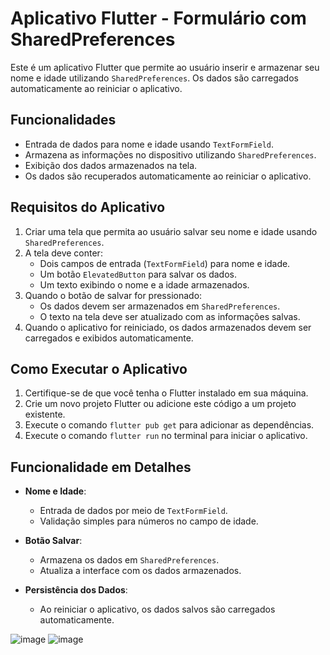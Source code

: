 # Aplicativo Flutter - Formulário com SharedPreferences

Este é um aplicativo Flutter que permite ao usuário inserir e armazenar seu nome e idade utilizando `SharedPreferences`. Os dados são carregados automaticamente ao reiniciar o aplicativo.

## Funcionalidades

- Entrada de dados para nome e idade usando `TextFormField`.
- Armazena as informações no dispositivo utilizando `SharedPreferences`.
- Exibição dos dados armazenados na tela.
- Os dados são recuperados automaticamente ao reiniciar o aplicativo.

## Requisitos do Aplicativo

1. Criar uma tela que permita ao usuário salvar seu nome e idade usando `SharedPreferences`.
2. A tela deve conter:
   - Dois campos de entrada (`TextFormField`) para nome e idade.
   - Um botão `ElevatedButton` para salvar os dados.
   - Um texto exibindo o nome e a idade armazenados.
3. Quando o botão de salvar for pressionado:
   - Os dados devem ser armazenados em `SharedPreferences`.
   - O texto na tela deve ser atualizado com as informações salvas.
4. Quando o aplicativo for reiniciado, os dados armazenados devem ser carregados e exibidos automaticamente.


## Como Executar o Aplicativo

1. Certifique-se de que você tenha o Flutter instalado em sua máquina.
2. Crie um novo projeto Flutter ou adicione este código a um projeto existente.
3. Execute o comando `flutter pub get` para adicionar as dependências.
4. Execute o comando `flutter run` no terminal para iniciar o aplicativo.

## Funcionalidade em Detalhes

- **Nome e Idade**:
  - Entrada de dados por meio de `TextFormField`.
  - Validação simples para números no campo de idade.

- **Botão Salvar**:
  - Armazena os dados em `SharedPreferences`.
  - Atualiza a interface com os dados armazenados.

- **Persistência dos Dados**:
  - Ao reiniciar o aplicativo, os dados salvos são carregados automaticamente.


![image](https://github.com/user-attachments/assets/a279008a-e701-4aae-9c81-49ab17a1f94c)
![image](https://github.com/user-attachments/assets/d184b718-f3db-448b-b291-d8724a5bfa48)


